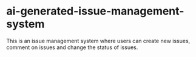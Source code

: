 # ai-generated-issue-management-system
This is an issue management system where users can create new issues, comment on issues and change the status of issues.
